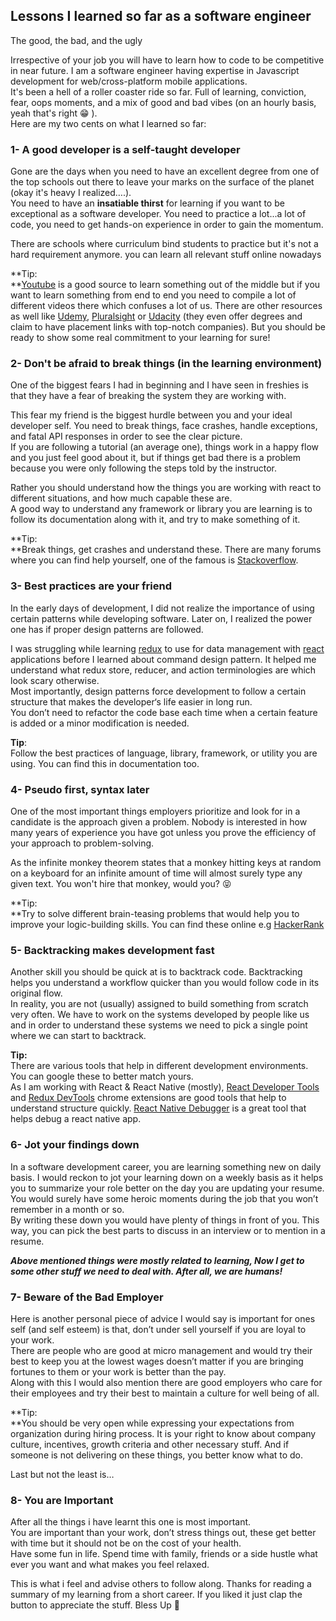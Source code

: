 ## Lessons I learned so far as a software engineer

The good, the bad, and the ugly

Irrespective of your job you will have to learn how to code to be competitive in near future. I am a software engineer having expertise in Javascript development for web/cross-platform mobile applications.  
It's been a hell of a roller coaster ride so far. Full of learning, conviction, fear, oops moments, and a mix of good and bad vibes (on an hourly basis, yeah that's right 😁 ).  
Here are my two cents on what I learned so far:

### **1- A good developer is a self-taught developer**

Gone are the days when you need to have an excellent degree from one of the top schools out there to leave your marks on the surface of the planet (okay it's heavy I realized….).  
You need to have an **insatiable thirst** for learning if you want to be exceptional as a software developer. You need to practice a lot...a lot of code, you need to get hands-on experience in order to gain the momentum.

There are schools where curriculum bind students to practice but it's not a hard requirement anymore. you can learn all relevant stuff online nowadays

**Tip:  
**[Youtube](https://www.youtube.com/) is a good source to learn something out of the middle but if you want to learn something from end to end you need to compile a lot of different videos there which confuses a lot of us. There are other resources as well like [Udemy](https://www.udemy.com/), [Pluralsight](https://www.pluralsight.com/) or [Udacity](https://www.udacity.com) (they even offer degrees and claim to have placement links with top-notch companies). But you should be ready to show some real commitment to your learning for sure!

### **2- Don't be afraid to break things (in the learning environment)**

One of the biggest fears I had in beginning and I have seen in freshies is that they have a fear of breaking the system they are working with.

This fear my friend is the biggest hurdle between you and your ideal developer self. You need to break things, face crashes, handle exceptions, and fatal API responses in order to see the clear picture.   
If you are following a tutorial (an average one), things work in a happy flow and you just feel good about it, but if things get bad there is a problem because you were only following the steps told by the instructor.

Rather you should understand how the things you are working with react to different situations, and how much capable these are.  
A good way to understand any framework or library you are learning is to follow its documentation along with it, and try to make something of it.

**Tip:  
**Break things, get crashes and understand these. There are many forums where you can find help yourself, one of the famous is [Stackoverflow](https://stackoverflow.com).

### **3- Best practices are your friend**

In the early days of development, I did not realize the importance of using certain patterns while developing software. Later on, I realized the power one has if proper design patterns are followed.

I was struggling while learning [redux](https://redux.js.org/) to use for data management with [react](https://reactjs.org/) applications before I learned about command design pattern. It helped me understand what redux store, reducer, and action terminologies are which look scary otherwise.   
Most importantly, design patterns force development to follow a certain structure that makes the developer‘s life easier in long run.  
You don’t need to refactor the code base each time when a certain feature is added or a minor modification is needed.

**Tip**:   
Follow the best practices of language, library, framework, or utility you are using. You can find this in documentation too.

### **4- Pseudo first, syntax later**

One of the most important things employers prioritize and look for in a candidate is the approach given a problem. Nobody is interested in how many years of experience you have got unless you prove the efficiency of your approach to problem-solving.

As the infinite monkey theorem states that a monkey hitting keys at random on a keyboard for an infinite amount of time will almost surely type any given text. You won't hire that monkey, would you? 😝

**Tip:  
**Try to solve different brain-teasing problems that would help you to improve your logic-building skills. You can find these online e.g [HackerRank](https://www.hackerrank.com/)

### 5- Backtracking makes development fast

Another skill you should be quick at is to backtrack code. Backtracking helps you understand a workflow quicker than you would follow code in its original flow.  
In reality, you are not (usually) assigned to build something from scratch very often. We have to work on the systems developed by people like us and in order to understand these systems we need to pick a single point where we can start to backtrack.

**Tip:**   
There are various tools that help in different development environments. You can google these to better match yours.   
As I am working with React & React Native (mostly), [React Developer Tools](https://chrome.google.com/webstore/detail/react-developer-tools/fmkadmapgofadopljbjfkapdkoienihi?hl=en) and [Redux DevTools](https://chrome.google.com/webstore/detail/redux-devtools/lmhkpmbekcpmknklioeibfkpmmfibljd?hl=en) chrome extensions are good tools that help to understand structure quickly. [React Native Debugger](https://github.com/jhen0409/react-native-debugger) is a great tool that helps debug a react native app.

### 6- Jot your findings down

In a software development career, you are learning something new on daily basis. I would reckon to jot your learning down on a weekly basis as it helps you to summarize your role better on the day you are updating your resume. You would surely have some heroic moments during the job that you won’t remember in a month or so.   
By writing these down you would have plenty of things in front of you. This way, you can pick the best parts to discuss in an interview or to mention in a resume.



***Above mentioned things were mostly related to learning, Now I get to some other stuff we need to deal with. After all, we are humans!***

### **7- Beware of the Bad Employer**

Here is another personal piece of advice I would say is important for ones self (and self esteem) is that, don’t under sell yourself if you are loyal to your work.   
There are people who are good at micro management and would try their best to keep you at the lowest wages doesn’t matter if you are bringing fortunes to them or your work is better than the pay.   
Along with this I would also mention there are good employers who care for their employees and try their best to maintain a culture for well being of all.

**Tip:  
**You should be very open while expressing your expectations from organization during hiring process. It is your right to know about company culture, incentives, growth criteria and other necessary stuff. And if someone is not delivering on these things, you better know what to do.

Last but not the least is…

### 8- You are Important

After all the things i have learnt this one is most important.   
You are important than your work, don’t stress things out, these get better with time but it should not be on the cost of your health.   
Have some fun in life. Spend time with family, friends or a side hustle what ever you want and what makes you feel relaxed.

This is what i feel and advise others to follow along. Thanks for reading a summary of my learning from a short career. If you liked it just clap the button to appreciate the stuff. Bless Up 🙂